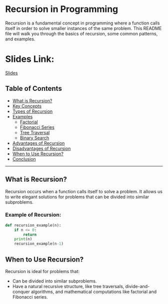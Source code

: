 # Recursion in Programming

Recursion is a fundamental concept in programming where a function calls itself in order to solve smaller instances of the same problem. This README file will walk you through the basics of recursion, some common patterns, and examples.

# Slides Link:

<a href="https://docs.google.com/presentation/d/199KyMX62L1FhrlbIyqq8WqLXLh-3yJ0Bx7WuiW3fJds/edit#slide=id.p"> Slides </a>

## Table of Contents
- [What is Recursion?](#what-is-recursion)
- [Key Concepts](#key-concepts)
- [Types of Recursion](#types-of-recursion)
- [Examples](#examples)
  - [Factorial](#factorial)
  - [Fibonacci Series](#fibonacci-series)
  - [Tree Traversal](#tree-traversal)
  - [Binary Search](#binary-search)
- [Advantages of Recursion](#advantages-of-recursion)
- [Disadvantages of Recursion](#disadvantages-of-recursion)
- [When to Use Recursion?](#when-to-use-recursion)
- [Conclusion](#conclusion)

---

## What is Recursion?
Recursion occurs when a function calls itself to solve a problem. It allows us to write elegant solutions for problems that can be divided into similar subproblems.

### Example of Recursion:
```python
def recursion_example(n):
    if n <= 0:
        return
    print(n)
    recursion_example(n-1)
```


## When to Use Recursion?

Recursion is ideal for problems that:
- Can be divided into similar subproblems.
- Have a natural recursive structure, like tree traversals, divide-and-conquer algorithms, and mathematical computations like factorial and Fibonacci series.
